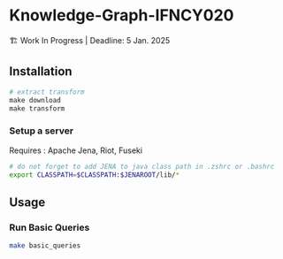 # Knowledge-Graph-IFNCY020

🏗️ Work In Progress | Deadline: 5 Jan. 2025

## Installation

```python
# extract transform
make download 
make transform
```

### Setup a server

Requires : Apache Jena, Riot, Fuseki

```bash
# do not forget to add JENA to java class path in .zshrc or .bashrc
export CLASSPATH=$CLASSPATH:$JENAROOT/lib/*
```

## Usage

### Run Basic Queries

```bash
make basic_queries
```

